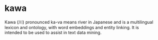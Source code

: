 # kawa
Kawa (川) pronounced ka-va means river in Japanese and is a multilingual lexicon and ontology, with word embeddings and entity linking. It is intended to be used to assist in text data mining.


